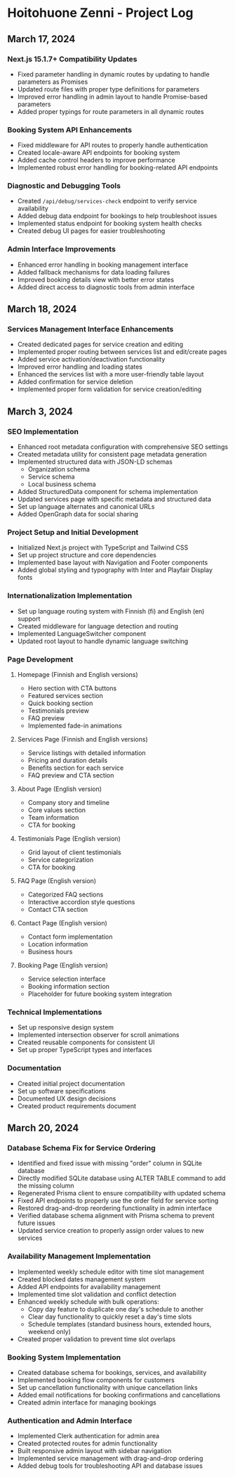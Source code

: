 # Hoitohuone Zenni - Project Log

## March 17, 2024

### Next.js 15.1.7+ Compatibility Updates
- Fixed parameter handling in dynamic routes by updating to handle parameters as Promises
- Updated route files with proper type definitions for parameters
- Improved error handling in admin layout to handle Promise-based parameters
- Added proper typings for route parameters in all dynamic routes

### Booking System API Enhancements
- Fixed middleware for API routes to properly handle authentication
- Created locale-aware API endpoints for booking system
- Added cache control headers to improve performance
- Implemented robust error handling for booking-related API endpoints

### Diagnostic and Debugging Tools
- Created `/api/debug/services-check` endpoint to verify service availability
- Added debug data endpoint for bookings to help troubleshoot issues
- Implemented status endpoint for booking system health checks
- Created debug UI pages for easier troubleshooting

### Admin Interface Improvements
- Enhanced error handling in booking management interface
- Added fallback mechanisms for data loading failures
- Improved booking details view with better error states
- Added direct access to diagnostic tools from admin interface

## March 18, 2024

### Services Management Interface Enhancements
- Created dedicated pages for service creation and editing
- Implemented proper routing between services list and edit/create pages
- Added service activation/deactivation functionality
- Improved error handling and loading states
- Enhanced the services list with a more user-friendly table layout
- Added confirmation for service deletion
- Implemented proper form validation for service creation/editing

## March 3, 2024

### SEO Implementation
- Enhanced root metadata configuration with comprehensive SEO settings
- Created metadata utility for consistent page metadata generation
- Implemented structured data with JSON-LD schemas
  - Organization schema
  - Service schema
  - Local business schema
- Added StructuredData component for schema implementation
- Updated services page with specific metadata and structured data
- Set up language alternates and canonical URLs
- Added OpenGraph data for social sharing

### Project Setup and Initial Development
- Initialized Next.js project with TypeScript and Tailwind CSS
- Set up project structure and core dependencies
- Implemented base layout with Navigation and Footer components
- Added global styling and typography with Inter and Playfair Display fonts

### Internationalization Implementation
- Set up language routing system with Finnish (fi) and English (en) support
- Created middleware for language detection and routing
- Implemented LanguageSwitcher component
- Updated root layout to handle dynamic language switching

### Page Development
1. Homepage (Finnish and English versions)
   - Hero section with CTA buttons
   - Featured services section
   - Quick booking section
   - Testimonials preview
   - FAQ preview
   - Implemented fade-in animations

2. Services Page (Finnish and English versions)
   - Service listings with detailed information
   - Pricing and duration details
   - Benefits section for each service
   - FAQ preview and CTA section

3. About Page (English version)
   - Company story and timeline
   - Core values section
   - Team information
   - CTA for booking

4. Testimonials Page (English version)
   - Grid layout of client testimonials
   - Service categorization
   - CTA for booking

5. FAQ Page (English version)
   - Categorized FAQ sections
   - Interactive accordion style questions
   - Contact CTA section

6. Contact Page (English version)
   - Contact form implementation
   - Location information
   - Business hours

7. Booking Page (English version)
   - Service selection interface
   - Booking information section
   - Placeholder for future booking system integration

### Technical Implementations
- Set up responsive design system
- Implemented intersection observer for scroll animations
- Created reusable components for consistent UI
- Set up proper TypeScript types and interfaces

### Documentation
- Created initial project documentation
- Set up software specifications
- Documented UX design decisions
- Created product requirements document

## March 20, 2024

### Database Schema Fix for Service Ordering
- Identified and fixed issue with missing "order" column in SQLite database
- Directly modified SQLite database using ALTER TABLE command to add the missing column
- Regenerated Prisma client to ensure compatibility with updated schema
- Fixed API endpoints to properly use the order field for service sorting
- Restored drag-and-drop reordering functionality in admin interface
- Verified database schema alignment with Prisma schema to prevent future issues
- Updated service creation to properly assign order values to new services

### Availability Management Implementation
- Implemented weekly schedule editor with time slot management
- Created blocked dates management system
- Added API endpoints for availability management
- Implemented time slot validation and conflict detection
- Enhanced weekly schedule with bulk operations:
  - Copy day feature to duplicate one day's schedule to another
  - Clear day functionality to quickly reset a day's time slots
  - Schedule templates (standard business hours, extended hours, weekend only)
- Created proper validation to prevent time slot overlaps

### Booking System Implementation
- Created database schema for bookings, services, and availability
- Implemented booking flow components for customers
- Set up cancellation functionality with unique cancellation links
- Added email notifications for booking confirmations and cancellations
- Created admin interface for managing bookings

### Authentication and Admin Interface
- Implemented Clerk authentication for admin area
- Created protected routes for admin functionality
- Built responsive admin layout with sidebar navigation
- Implemented service management with drag-and-drop ordering
- Added debug tools for troubleshooting API and database issues
